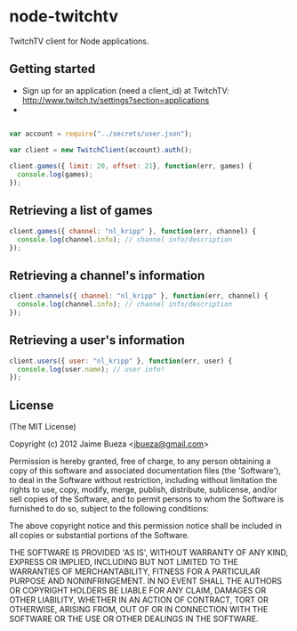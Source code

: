 
# node-twitchtv

  TwitchTV client for Node applications.
  
  
## Getting started

- Sign up for an application (need a client_id) at TwitchTV: http://www.twitch.tv/settings?section=applications
- 

```javascript

var account = require("../secrets/user.json");

var client = new TwitchClient(account).auth();
  
client.games({ limit: 20, offset: 21}, function(err, games) {
  console.log(games);
});
```

## Retrieving a list of games

```javascript
client.games({ channel: "nl_kripp" }, function(err, channel) {
  console.log(channel.info); // channel info/description
});
```

## Retrieving a channel's information

```javascript
client.channels({ channel: "nl_kripp" }, function(err, channel) {
  console.log(channel.info); // channel info/description
});
```

## Retrieving a user's information

```javascript
client.users({ user: "nl_kripp" }, function(err, user) {
  console.log(user.name); // user info!
});
```

## License 

(The MIT License)

Copyright (c) 2012 Jaime Bueza &lt;jbueza@gmail.com&gt;

Permission is hereby granted, free of charge, to any person obtaining
a copy of this software and associated documentation files (the
'Software'), to deal in the Software without restriction, including
without limitation the rights to use, copy, modify, merge, publish,
distribute, sublicense, and/or sell copies of the Software, and to
permit persons to whom the Software is furnished to do so, subject to
the following conditions:

The above copyright notice and this permission notice shall be
included in all copies or substantial portions of the Software.

THE SOFTWARE IS PROVIDED 'AS IS', WITHOUT WARRANTY OF ANY KIND,
EXPRESS OR IMPLIED, INCLUDING BUT NOT LIMITED TO THE WARRANTIES OF
MERCHANTABILITY, FITNESS FOR A PARTICULAR PURPOSE AND NONINFRINGEMENT.
IN NO EVENT SHALL THE AUTHORS OR COPYRIGHT HOLDERS BE LIABLE FOR ANY
CLAIM, DAMAGES OR OTHER LIABILITY, WHETHER IN AN ACTION OF CONTRACT,
TORT OR OTHERWISE, ARISING FROM, OUT OF OR IN CONNECTION WITH THE
SOFTWARE OR THE USE OR OTHER DEALINGS IN THE SOFTWARE.